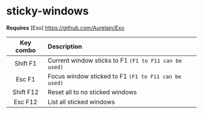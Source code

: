 # sticky-windows

**Requires** [Exo] https://github.com/Aurelain/Exo 

|Key combo   |Description |
|:----------:|:------------------------------|
|Shift F1  |Current window sticks to F1  `(F1 to F11 can be used)` |
|Esc F1    |Focus window sticked to F1    `(F1 to F11 can be used)` |
|Shift F12 |Reset all to no sticked windows |
|Esc F12   |List all sticked windows |
